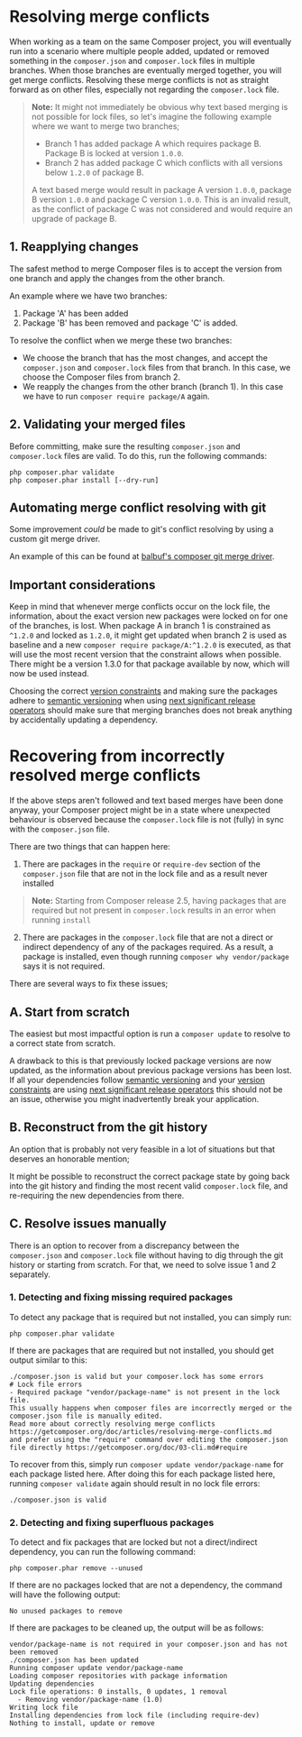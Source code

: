 <!--
    tagline: On gracefully resolving conflicts while merging
-->

# Resolving merge conflicts

When working as a team on the same Composer project, you will eventually run into a scenario
where multiple people added, updated or removed something in the `composer.json` and
`composer.lock` files in multiple branches. When those branches are eventually merged
together, you will get merge conflicts. Resolving these merge conflicts is not as straight
forward as on other files, especially not regarding the `composer.lock` file.

> **Note:** It might not immediately be obvious why text based merging is not possible for
> lock files, so let's imagine the following example where we want to merge two branches;
>
> - Branch 1 has added package A which requires package B. Package B is locked at version `1.0.0`.
> - Branch 2 has added package C which conflicts with all versions below `1.2.0` of package B.
>
> A text based merge would result in package A version `1.0.0`, package B version `1.0.0`
> and package C version `1.0.0`. This is an invalid result, as the conflict of package C
> was not considered and would require an upgrade of package B.

## 1. Reapplying changes

The safest method to merge Composer files is to accept the version from one branch and apply
the changes from the other branch.

An example where we have two branches:

1. Package 'A' has been added
2. Package 'B' has been removed and package 'C' is added.

To resolve the conflict when we merge these two branches:

- We choose the branch that has the most changes, and accept the `composer.json` and `composer.lock`
  files from that branch. In this case, we choose the Composer files from branch 2.
- We reapply the changes from the other branch (branch 1). In this case we have to run
  `composer require package/A` again.

## 2. Validating your merged files

Before committing, make sure the resulting `composer.json` and `composer.lock` files are valid.
To do this, run the following commands:

```shell
php composer.phar validate
php composer.phar install [--dry-run]
```

## Automating merge conflict resolving with git

Some improvement _could_ be made to git's conflict resolving by using a custom git merge driver.

An example of this can be found at [balbuf's composer git merge driver](https://github.com/balbuf/composer-git-merge-driver).

## Important considerations

Keep in mind that whenever merge conflicts occur on the lock file, the information, about the exact version
new packages were locked on for one of the branches, is lost. When package A in branch 1 is constrained
as `^1.2.0` and locked as `1.2.0`, it might get updated when branch 2 is used as baseline and a new
`composer require package/A:^1.2.0` is executed, as that will use the most recent version that the
constraint allows when possible. There might be a version 1.3.0 for that package available by now, which
will now be used instead.

Choosing the correct [version constraints](../articles/versions.md) and making sure the packages adhere
to [semantic versioning](https://semver.org/) when using
[next significant release operators](versions.md#next-significant-release-operators) should make sure
that merging branches does not break anything by accidentally updating a dependency.

# Recovering from incorrectly resolved merge conflicts

If the above steps aren't followed and text based merges have been done anyway,
your Composer project might be in a state where unexpected behaviour is observed
because the `composer.lock` file is not (fully) in sync with the `composer.json` file.

There are two things that can happen here:

1. There are packages in the `require` or `require-dev` section of the `composer.json` file that are not in the lock file and as a result never installed

> **Note:** Starting from Composer release 2.5, having packages that are required but not present in `composer.lock` results in an error when running `install`

2. There are packages in the `composer.lock` file that are not a direct or indirect dependency of any of the packages required. As a result, a package is installed, even though running `composer why vendor/package` says it is not required.

There are several ways to fix these issues;

## A. Start from scratch

The easiest but most impactful option is run a `composer update` to resolve to a correct state from scratch.

A drawback to this is that previously locked package versions are now updated, as the information about previous package versions has been lost. If all your dependencies follow [semantic versioning](https://semver.org/) and your [version constraints](../articles/versions.md) are using [next significant release operators](versions.md#next-significant-release-operators) this should not be an issue, otherwise you might inadvertently break your application.

## B. Reconstruct from the git history

An option that is probably not very feasible in a lot of situations but that deserves an honorable mention;

It might be possible to reconstruct the correct package state by going back into the git history and finding the most recent valid `composer.lock` file, and re-requiring the new dependencies from there.

## C. Resolve issues manually

There is an option to recover from a discrepancy between the `composer.json` and `composer.lock` file without having to dig through the git history or starting from scratch. For that, we need to solve issue 1 and 2 separately.

### 1. Detecting and fixing missing required packages

To detect any package that is required but not installed, you can simply run:

```shell
php composer.phar validate
```

If there are packages that are required but not installed, you should get output similar to this:

```shell
./composer.json is valid but your composer.lock has some errors
# Lock file errors
- Required package "vendor/package-name" is not present in the lock file.
This usually happens when composer files are incorrectly merged or the composer.json file is manually edited.
Read more about correctly resolving merge conflicts https://getcomposer.org/doc/articles/resolving-merge-conflicts.md
and prefer using the "require" command over editing the composer.json file directly https://getcomposer.org/doc/03-cli.md#require
```

To recover from this, simply run `composer update vendor/package-name` for each package listed here. After doing this for each package listed here, running `composer validate` again should result in no lock file errors:

```shell
./composer.json is valid
```

### 2. Detecting and fixing superfluous packages

To detect and fix packages that are locked but not a direct/indirect dependency, you can run the following command:

```shell
php composer.phar remove --unused
```

If there are no packages locked that are not a dependency, the command will have the following output:

```shell
No unused packages to remove
```

If there are packages to be cleaned up, the output will be as follows:

```shell
vendor/package-name is not required in your composer.json and has not been removed
./composer.json has been updated
Running composer update vendor/package-name
Loading composer repositories with package information
Updating dependencies
Lock file operations: 0 installs, 0 updates, 1 removal
  - Removing vendor/package-name (1.0)
Writing lock file
Installing dependencies from lock file (including require-dev)
Nothing to install, update or remove
```
